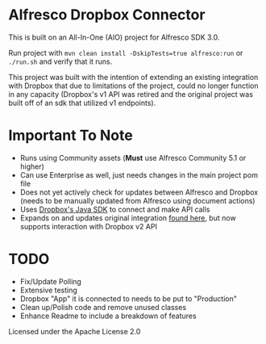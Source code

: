 # Alfresco Dropbox Connector

This is built on an All-In-One (AIO) project for Alfresco SDK 3.0. 

Run project with `mvn clean install -DskipTests=true alfresco:run` or `./run.sh` and verify that it runs.

This project was built with the intention of extending an existing
 integration with Dropbox that due to limitations of the project, 
 could no longer function in any capacity (Dropbox's v1 API 
 was retired and the original project was built off of an sdk that utilized v1 endpoints).   
 
# Important To Note

 * Runs using Community assets (**Must** use Alfresco Community 5.1 or higher)
 * Can use Enterprise as well, just needs changes in the main project pom file
 * Does not yet actively check for updates between Alfresco and Dropbox (needs to be manually updated from Alfresco using document actions) 
 * Uses [Dropbox's Java SDK](https://www.dropbox.com/developers/documentation/java) to connect and make API calls
 * Expands on and updates original integration [found here](https://github.com/Alfresco/alfresco-dropbox-integration), but now supports interaction with Dropbox v2 API
 
# TODO
 
  * Fix/Update Polling
  * Extensive testing
  * Dropbox "App" it is connected to needs to be put to "Production"
  * Clean up/Polish code and remove unused classes
  * Enhance Readme to include a breakdown of features
  
 
Licensed under the Apache License 2.0   
  
 
